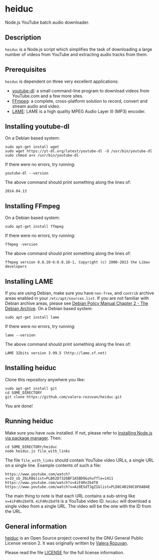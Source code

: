 # heiduc

Node.js YouTube batch audio downloader.

## Description

`heiduc` is a Node.js script which simplifies the task of downloading a large number of videos from YouTube and extracting audio tracks from them.

## Prerequisites

`heiduc` is dependent on three very excellent applications:

- [youtube-dl](http://rg3.github.io/youtube-dl): a small command-line program to download videos from YouTube.com and a few more sites.
- [FFmpeg](http://www.ffmpeg.org): a complete, cross-platform solution to record, convert and stream audio and video.
- [LAME](http://lame.sourceforge.net): LAME is a high quality MPEG Audio Layer III (MP3) encoder.

## Installing youtube-dl

On a Debian based system:

```
sudo apt-get install wget
sudo wget https://yt-dl.org/latest/youtube-dl -O /usr/bin/youtube-dl
sudo chmod a+x /usr/bin/youtube-dl
```

If there were no errors, try running:

```
youtube-dl --version
```

The above command should print something along the lines of:

```
2014.04.13
```

## Installing FFmpeg

On a Debian based system:

```
sudo apt-get install ffmpeg
```

If there were no errors, try running:

```
ffmpeg -version
```

The above command should print something along the lines of:

```
ffmpeg version 0.8.10-6:0.8.10-1, Copyright (c) 2000-2013 the Libav developers
```

## Installing LAME

If you are using Debian, make sure you have `non-free`, and `contrib` archive areas enabled in your `/etc/apt/sources.list`. If you are not familiar with Debian archive areas, please see [Debian Policy Manual Chapter 2 - The Debian Archive](https://www.debian.org/doc/debian-policy/ch-archive.html). On a Debian based system:

```
sudo apt-get install lame
```

If there were no errors, try running:

```
lame --version
```

The above command should print something along the lines of:

```
LAME 32bits version 3.99.5 (http://lame.sf.net)
```

## Installing heiduc

Clone this repository anywhere you like:

```
sudo apt-get install git
cd SOME_DIRECTORY
git clone https://github.com/valera-rozuvan/heiduc.git
```

You are done!

## Running heiduc

Make sure you have `node` installed. If not, please refer to [Installing Node.js via package manager](https://github.com/joyent/node/wiki/Installing-Node.js-via-package-manager). Then:

```
cd SOME_DIRECTORY/heiduc
node heiduc.js file_with_links
```

The file `file_with_links` should contain YouTube video URLs, a single URL on a single line. Example contents of such a file:

```
https://www.youtube.com/watch?v=1U_sb_Z6LR0&list=PLB62D7326BF1A5BD9&shuffle=1411
https://www.youtube.com/watch?v=4iF4Rn2b4T8
https://www.youtube.com/watch?v=Az8ESdT3gZI&list=PLD8C4B198C8F6AB4E
```

The main thing to note is that each URL contains a sub-string like `v=4iF4Rn2b4T8`. `4iF4Rn2b4T8` is a YouTube video ID. `heiduc` will download a single video from a single URL. The video will be the one with the ID from the URL.

## General information

[heiduc](https://github.com/valera-rozuvan/heiduc) is an Open Source project covered by the GNU General Public License version 2. It was originally written by <a href="http://valera.rozuvan.net/">Valera Rozuvan</a>.

Please read the file [LICENSE](LICENSE) for the full license information.
